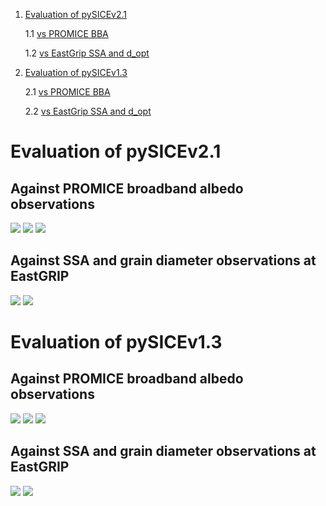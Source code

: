 1. [Evaluation of pySICEv2.1](#pySICEv2.1)

    1.1 [vs PROMICE BBA](#pySICEv2.1_bba)

    1.2 [vs EastGrip SSA and d_opt](#pySICEv2.1_ssa)

2. [Evaluation of pySICEv1.3](#pySICEv1.3)

    2.1 [vs PROMICE BBA](#pySICEv1.3_bba)

    2.2 [vs EastGrip SSA and d_opt](#pySICEv1.3_ssa)
  
# Evaluation of pySICEv2.1 <a name="pySICEv2.1"></a>
## Against PROMICE broadband albedo observations<a name="pySICEv2.1_bba"></a>

![](figures/scatter_pySICEv2.1.png)
![](figures/PROMICE_comp_1_pySICEv2.1.png)
![](figures/PROMICE_comp_2_pySICEv2.1.png)

## Against SSA and grain diameter observations at EastGRIP<a name="pySICEv2.1_ssa"></a>

![](figures/SSA_EGP_pySICEv2.1.png)
![](figures/GD_EGP_pySICEv2.1.png)

# Evaluation of pySICEv1.3<a name="pySICEv1.3"></a>

## Against PROMICE broadband albedo observations<a name="pySICEv1.3_bba"></a>

![](figures/scatter_pySICEv1.3.png)
![](figures/PROMICE_comp_1_pySICEv1.3.png)
![](figures/PROMICE_comp_2_pySICEv1.3.png)

## Against SSA and grain diameter observations at EastGRIP<a name="pySICEv1.3_ssa"></a>

![](figures/SSA_EGP_pySICEv1.3.png)
![](figures/GD_EGP_pySICEv1.3.png)
